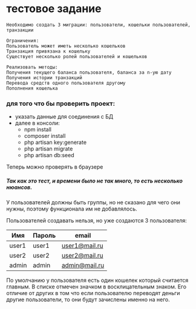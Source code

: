 # тестовое задание

```
Необходимо создать 3 миграции: пользователи, кошельки пользователей, транзакции

Ограничения:
Пользователь может иметь несколько кошельков
Транзакция привязана к кошельку
Существует несколько ролей пользователей и кошельков

Реализовать методы:
Получения текущего баланса пользователя, баланса за n-ую дату
Получения истории транзакций
Перевода средств одного пользователя другому
Пополнения кошелька
```

### для того что бы проверить проект:
- указать данные для соединения с БД
- далее в консоли:
    - npm install
    - composer install
    - php artisan key:generate
    - php artisan migrate
    - php artisan db:seed

Теперь можно проверять в браузере

##### Так как это тест, и времени было не так много, то есть несколько нюансов.

У пользователей должны быть группы, но не сказано для чего они нужны, поэтому функционала им не добавлялось.

Пользователей создавать нельзя, но уже создаются 3 пользователя:

| Имя | Пароль | email |
|---|---|---|
| user1 | user1 | user1@mail.ru | 
| user2 | user2 | user2@mail.ru | 
| admin | admin | admin@mail.ru | 


По умолчанию у пользователя есть один кошелек который считается главным.
В списке отмечен значком в восклицательным знаком.
Его отличие от других в том что если пользователю переводят деньги другие пользователи, то они будут зачислены именно на него.


